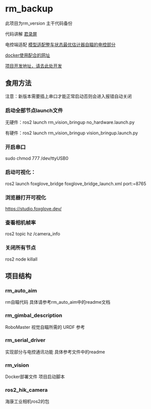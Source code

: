 # rm_backup
此项目为rm_version 主干代码备份

代码讲解
[君录屏](https://www.bilibili.com/video/BV1oX4y167RP/?buvid=YC409CC4F420B2184DAAB1AB05066B6C403D&is_story_h5=false&mid=aMylOvu8G9n93cRXN2jkVg%3D%3D&p=1&plat_id=116&share_from=ugc&share_medium=iphone&share_plat=ios&share_session_id=8FD2BE68-23DD-4FAC-9390-B25679A80F86&share_source=QQ&share_tag=s_i&timestamp=1681105429&unique_k=08YiJg7&up_id=14510518&vd_source=626d577a2bd051f791761b175758c1b2)

电控端适配
[模型适配整车状态最优估计器自瞄的电控部分](https://github.com/CodeAlanqian/SolveTrajectory)


[docker使用配合的网址](https://studio.foxglove.dev/)

[项目开发地址，请去此处开发](https://github.com/Github-YoMi-Ya/rm_developing_version)

## 食用方法

注意：新版本需要插上串口才能正常启动否则会进入报错自动关闭

### 启动全部节点launch文件

无硬件：ros2 launch rm_vision_bringup no_hardware.launch.py

有硬件：ros2 launch rm_vision_bringup vision_bringup.launch.py

### 开启串口
sudo chmod 777 /dev/ttyUSB0

### 启动可视化：
ros2 launch foxglove_bridge foxglove_bridge_launch.xml port:=8765

### 浏览器打开可视化  
https://studio.foxglove.dev/

### 查看相机帧率
ros2 topic hz /camera_info

### 关闭所有节点
ros2 node killall

## 项目结构
### rm_auto_aim
rm自瞄代码
具体请参考rm_auto_aim中的readme文档

### rm_gimbal_description
RoboMaster 视觉自瞄所需的 URDF 参考

### rm_serial_driver
实现部分与电控通讯功能
具体参考文件中的readme

### rm_vision
Docker部署文件
项目启动脚本

### ros2_hik_camera
海康工业相机ros2的包
